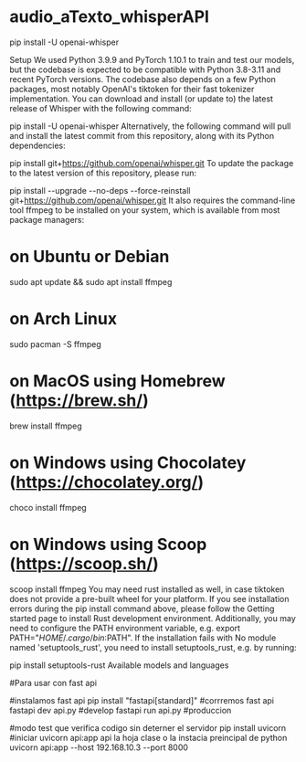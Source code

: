 # audio_aTexto_whisperAPI

pip install -U openai-whisper

Setup
We used Python 3.9.9 and PyTorch 1.10.1 to train and test our models, but the codebase is expected to be compatible with Python 3.8-3.11 and recent PyTorch versions. The codebase also depends on a few Python packages, most notably OpenAI's tiktoken for their fast tokenizer implementation. You can download and install (or update to) the latest release of Whisper with the following command:

pip install -U openai-whisper
Alternatively, the following command will pull and install the latest commit from this repository, along with its Python dependencies:

pip install git+https://github.com/openai/whisper.git 
To update the package to the latest version of this repository, please run:

pip install --upgrade --no-deps --force-reinstall git+https://github.com/openai/whisper.git
It also requires the command-line tool ffmpeg to be installed on your system, which is available from most package managers:

# on Ubuntu or Debian
sudo apt update && sudo apt install ffmpeg

# on Arch Linux
sudo pacman -S ffmpeg

# on MacOS using Homebrew (https://brew.sh/)
brew install ffmpeg

# on Windows using Chocolatey (https://chocolatey.org/)
choco install ffmpeg

# on Windows using Scoop (https://scoop.sh/)
scoop install ffmpeg
You may need rust installed as well, in case tiktoken does not provide a pre-built wheel for your platform. If you see installation errors during the pip install command above, please follow the Getting started page to install Rust development environment. Additionally, you may need to configure the PATH environment variable, e.g. export PATH="$HOME/.cargo/bin:$PATH". If the installation fails with No module named 'setuptools_rust', you need to install setuptools_rust, e.g. by running:

pip install setuptools-rust
Available models and languages

#Para usar con fast api

#instalamos fast api
pip install "fastapi[standard]"
#corrremos fast api
fastapi dev api.py #develop
fastapi run api.py #produccion

#modo test que verifica codigo sin deterner el servidor
pip install uvicorn
#iniciar
uvicorn api:app
api la hoja clase o la instacia preincipal de python 
uvicorn api:app --host 192.168.10.3 --port 8000
